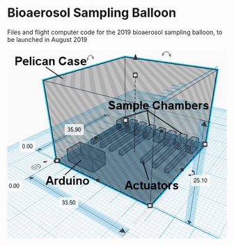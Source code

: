 Bioaerosol Sampling Balloon
=======

Files and flight computer code for the 2019 bioaerosol sampling balloon, to be launched in August 2019


![sketch of payload](pdrreport/diagrams/payloadlayout_annot.png)
